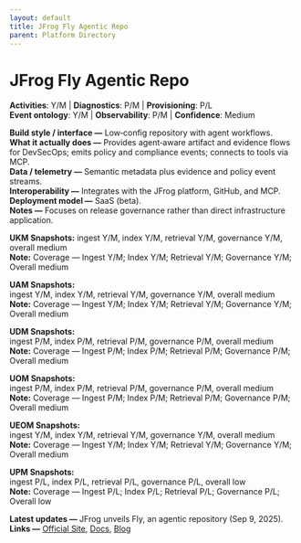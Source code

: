 ```yaml
---
layout: default
title: JFrog Fly Agentic Repo
parent: Platform Directory
---
```


# JFrog Fly Agentic Repo

**Activities**: Y/M | **Diagnostics**: P/M | **Provisioning**: P/L  <br>
**Event ontology**: Y/M | **Observability**: P/M | **Confidence**: Medium

**Build style / interface —** Low‑config repository with agent workflows.  
**What it actually does —** Provides agent‑aware artifact and evidence flows for DevSecOps; emits policy and compliance events; connects to tools via MCP.  
**Data / telemetry —** Semantic metadata plus evidence and policy event streams.  
**Interoperability —** Integrates with the JFrog platform, GitHub, and MCP.  
**Deployment model —** SaaS (beta).  
**Notes —** Focuses on release governance rather than direct infrastructure application.

**UKM Snapshots:** 
ingest Y/M, index Y/M, retrieval Y/M, governance Y/M, overall medium  <br>
**Note:** Coverage — Ingest Y/M; Index Y/M; Retrieval Y/M; Governance Y/M; Overall medium


**UAM Snapshots:**   
ingest Y/M, index Y/M, retrieval Y/M, governance Y/M, overall medium  <br>
**Note:** Coverage — Ingest Y/M; Index Y/M; Retrieval Y/M; Governance Y/M; Overall medium


**UDM Snapshots:**   
ingest P/M, index P/M, retrieval P/M, governance P/M, overall medium  <br>
**Note:** Coverage — Ingest P/M; Index P/M; Retrieval P/M; Governance P/M; Overall medium


**UOM Snapshots:**   
ingest P/M, index P/M, retrieval P/M, governance P/M, overall medium  <br>
**Note:** Coverage — Ingest P/M; Index P/M; Retrieval P/M; Governance P/M; Overall medium


**UEOM Snapshots:**   
ingest Y/M, index Y/M, retrieval Y/M, governance Y/M, overall medium  <br>
**Note:** Coverage — Ingest Y/M; Index Y/M; Retrieval Y/M; Governance Y/M; Overall medium


**UPM Snapshots:**   
ingest P/L, index P/L, retrieval P/L, governance P/L, overall low  <br>
**Note:** Coverage — Ingest P/L; Index P/L; Retrieval P/L; Governance P/L; Overall low


**Latest updates —** JFrog unveils Fly, an agentic repository (Sep 9, 2025).
**Links —** [Official Site](https://jfrog.com/fly/), [Docs](https://investors.jfrog.com/news/news-details/2025/JFrog-Unveils-Industrys-First-Agentic-Repository-Revolutionizing-How-Developers-Deliver-AI-Native-Software/default.aspx), [Blog](https://www.infoworld.com/article/4055080/jfrog-announces-agentic-repo-for-ai-driven-development.html)
